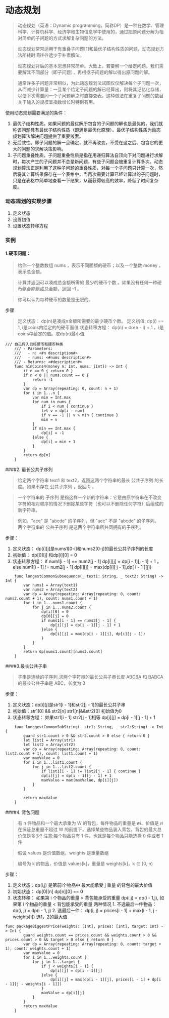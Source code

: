 # 动态规划

> 动态规划（英语：Dynamic programming，简称DP）是一种在数学、管理科学、计算机科学、经济学和生物信息学中使用的，通过把原问题分解为相对简单的子问题的方式求解复杂问题的方法。

>动态规划常常适用于有重叠子问题[1]和最优子结构性质的问题，动态规划方法所耗时间往往远少于朴素解法。

>动态规划背后的基本思想非常简单。大致上，若要解一个给定问题，我们需要解其不同部分（即子问题），再根据子问题的解以得出原问题的解。

>通常许多子问题非常相似，为此动态规划法试图仅仅解决每个子问题一次，从而减少计算量：一旦某个给定子问题的解已经算出，则将其记忆化存储，以便下次需要同一个子问题解之时直接查表。这种做法在重复子问题的数目关于输入的规模呈指数增长时特别有用。

使用动态规划需要满足的条件： 

1. 最优子结构性质。如果问题的最优解所包含的子问题的解也是最优的，我们就称该问题具有最优子结构性质（即满足最优化原理）。最优子结构性质为动态规划算法解决问题提供了重要线索。
2. 无后效性。即子问题的解一旦确定，就不再改变，不受在这之后、包含它的更大的问题的求解决策影响。
3. 子问题重叠性质。子问题重叠性质是指在用递归算法自顶向下对问题进行求解时，每次产生的子问题并不总是新问题，有些子问题会被重复计算多次。动态规划算法正是利用了这种子问题的重叠性质，对每一个子问题只计算一次，然后将其计算结果保存在一个表格中，当再次需要计算已经计算过的子问题时，只是在表格中简单地查看一下结果，从而获得较高的效率，降低了时间复杂度。

### 动态规划的实现步骤
1. 定义状态
2. 设置初值
3. 设置状态转移方程

### 实例
#### 1.硬币问题：

>  给你一个整数数组 nums ，表示不同面额的硬币；以及一个整数 money ，表示总金额。

>计算并返回可以凑成总金额所需的 最少的硬币个数 。如果没有任何一种硬币组合能组成总金额，返回 -1 。

>你可以认为每种硬币的数量是无限的。

步骤
> 定义状态： dp(n)是凑成n金额所需要的最少硬币个数。
> 定义初值:  dp(i) == 1, i是coins内给定的的硬币面值
> 状态转移方程： dp(n) = dp(n - i) + 1 。i是coins中给定的值。取dp(n)最小值

```
/// 自己传入目标硬币和硬币种类
    /// - Parameters:
    ///   - n: <#n description#>
    ///   - nums: <#nums description#>
    /// - Returns: <#description#>
    func minCoins4(money n: Int, nums: [Int]) -> Int {
        if n == 0 { return 0 }
        if n < 0 || nums.count == 0 {
            return -1
        }
        var dp = Array(repeating: 0, count: n + 1)
        for i in 1...n {
            var min = Int.max
            for num in nums {
                if i < num { continue }
                let v = dp[i - num]
                if v == -1 || v > min { continue }
                min = v
            }
            if min == Int.max {
                dp[i] = -1
            }else {
                dp[i] = min + 1
            }
        }
        return dp[n]
    }
```

####2. 最长公共子序列
> 给定两个字符串 text1 和 text2，返回这两个字符串的最长 公共子序列 的长度。如果不存在 公共子序列 ，返回 0 。

>一个字符串的 子序列 是指这样一个新的字符串：它是由原字符串在不改变字符的相对顺序的情况下删除某些字符（也可以不删除任何字符）后组成的新字符串。

>例如，"ace" 是 "abcde" 的子序列，但 "aec" 不是 "abcde" 的子序列。
两个字符串的 公共子序列 是这两个字符串所共同拥有的子序列。

步骤：

1. 定义状态： dp[i][j]是nums1[0-i]和nums2[0-j]的最长公共子序列的长度
2.  初始值： dp[0][j] 和dp[i][0] = 0
3. 状态转移方程： if num1[i - 1] == num2[j - 1] dp[i][j] = dp[i - 1][j - 1] + 1  。  else num1[i - 1] != num2[j - 1]  dp[i][j] = max(dp[i][ j - 1],dp[ i - 1 ][j])

```
    func longestCommonSubsequence(_ text1: String, _ text2: String) -> Int {
        var nums1 = Array(text1)
        var nums2 = Array(text2)
        var dp = Array(repeating: Array(repeating: 0, count: nums2.count + 1), count: nums1.count + 1)
        for i in 1...nums1.count {
            for j in 1...nums2.count {
                dp[i][0] = 0
                dp[0][j] = 0
                if nums1[i - 1] == nums2[j - 1] {
                    dp[i][j] = dp[i - 1][j - 1] + 1
                }else {
                    dp[i][j] = max(dp[i - 1][j], dp[i][j - 1])
                }
            }
        }
        return dp[nums1.count][nums2.count]
    }
```

####3.最长公共子串
>子串是连续的子序列
>求两个字符串的最长公共子串长度
>ABCBA 和 BABCA 的最长公共子串是 ABC，长度为 3

步骤：

1. 定义状态：dp[i][j]是str1[i - 1]和str2[j - 1]的最长公共子串
2. 初始值：str1[0] && str2[n]      str1[n]&&str2[0] 初始值为0
3. 状态转移方程： 如果str1[i - 1] str2[j - 1]相等 dp[i][j] = dp[i - 1][j - 1] + 1


```
    func longgestCommonSubString(_ str1: String, _ str2:String) -> Int {
        guard str1.count > 0 && str2.count > 0 else { return 0 }
        let list1 = Array(str1)
        let list2 = Array(str2)
        var dp = Array(repeating: Array(repeating: 0, count: list2.count + 1), count: list1.count + 1)
        var maxValue = 0
        for i in 1...list1.count {
            for j in 1...list2.count {
                if list1[i - 1] != list2[j - 1] { continue }
                dp[i][j] = dp[i - 1][j - 1] + 1
                maxValue = max(maxValue, dp[i][j])
            }
        }
        
        return maxValue
    }
```

####4. 背包问题
>有 n 件物品和一个最大承重为 W 的背包，每件物品的重量是 𝑤i、价值是 𝑣i 在保证总重量不超过 W 的前提下，选择某些物品装入背包，背包的最大总价值是多少? 注意:每个物品只有 1 件，也就是每个物品只能选择 0 件或者 1 件

>假设 values 是价值数组，weights 是重量数组

>编号为 k 的物品，价值是 values[k]，重量是 weights[k]，k ∈ [0, n)

 步骤：
 
 1. 定义状态：dp(i,j) 是第前i个物品中 最大能承受 j 重量 的背包的最大价值
 2. 初始状态：  dp[0][n]   dp[n][0] == 0
 3. 状态转移：  如果第 i 个物品的重量 > 背包能承受的重量 dp(i,j) = dp(i - 1,j), 如果第 i 个物品的重量 < 背包能承受的重量 两种情况
                1. 不选最后一件物品： dp(i, j) = dp(i - 1, j)
                2. 选最后一件： dp(i, j) = prices[i - 1] + max(i - 1, j - weights[i])
                选1，2的最大值
                

```
func packageBiggestPrice(weights: [Int], prices: [Int], target: Int) -> Int {
        guard weights.count == prices.count && weights.count > 0 && prices.count > 0 && target > 0 else { return 0 }
        var dp = Array(repeating: Array(repeating: 0, count: target + 1), count: weights.count + 1)
        var maxValue = 0
        for i in 1...weights.count {
            for j in 1...target {
                if j < weights[i - 1] {
                    dp[i][j] = dp[i - 1][j]
                }else {
                    dp[i][j] = max(dp[i - 1][j], prices[i - 1] + dp[i - 1][j - weights[i - 1]])
                }
                maxValue = dp[i][j]
            }
        }
        return maxValue
    }
```

